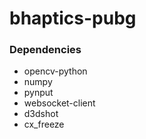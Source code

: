 # bhaptics-pubg

### Dependencies
* opencv-python
* numpy
* pynput
* websocket-client
* d3dshot
* cx_freeze 
